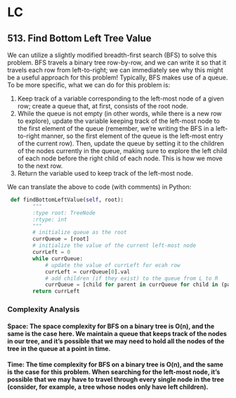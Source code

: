# LC

## 513. Find Bottom Left Tree Value

We can utilize a slightly modified breadth-first search (BFS) to solve this problem. BFS travels a binary tree row-by-row, and we can write it so that it travels each row from left-to-right; we can immediately see why this might be a useful approach for this problem! Typically, BFS makes use of a queue. To be more specific, what we can do for this problem is:

1. Keep track of a variable corresponding to the left-most node of a given row; create a queue that, at first, consists of the root node.
2. While the queue is not empty (in other words, while there is a new row to explore), update the variable keeping track of the left-most node to the first element of the queue (remember, we’re writing the BFS in a left-to-right manner, so the first element of the queue is the left-most entry of the current row). Then, update the queue by setting it to the children of the nodes currently in the queue, making sure to explore the left child of each node before the right child of each node. This is how we move to the next row.
3. Return the variable used to keep track of the left-most node.


We can translate the above to code (with comments) in Python:

```python
 def findBottomLeftValue(self, root):
        """
        :type root: TreeNode
        :rtype: int
        """
        # initialize queue as the root
        currQueue = [root]
        # initialize the value of the current left-most node
        currLeft = 0
        while currQueue:
            # update the value of currLeft for ecah row
            currLeft = currQueue[0].val
            # add children (if they exist) to the queue from L to R
            currQueue = [child for parent in currQueue for child in (parent.left, parent.right) if child]
        return currLeft
```
### Complexity Analysis

#### Space: The space complexity for BFS on a binary tree is O(n), and the same is the case here. We maintain a queue that keeps track of the nodes in our tree, and it’s possible that we may need to hold all the nodes of the tree in the queue at a point in time.

#### Time: The time complexity for BFS on a binary tree is O(n), and the same is the case for this problem. When searching for the left-most node, it’s possible that we may have to travel through every single node in the tree (consider, for example, a tree whose nodes only have left children). 

